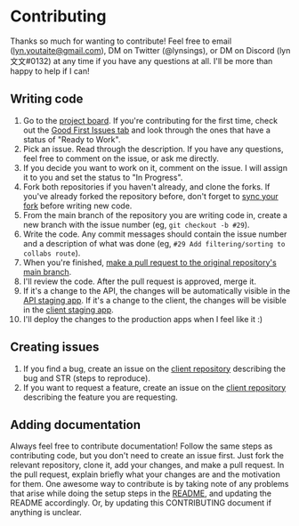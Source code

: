 # Contributing

Thanks so much for wanting to contribute! Feel free to email (lyn.youtaite@gmail.com), DM on Twitter (@lynsings), or DM on Discord (lyn 文文#0132) at any time if you have any questions at all. I'll be more than happy to help if I can!

## Writing code

1. Go to the [project board](https://github.com/orgs/Youtaite-Network/projects/1/views/1). If you're contributing for the first time, check out the [Good First Issues tab](https://github.com/orgs/Youtaite-Network/projects/1/views/4) and look through the ones that have a status of "Ready to Work".
2. Pick an issue. Read through the description. If you have any questions, feel free to comment on the issue, or ask me directly.
3. If you decide you want to work on it, comment on the issue. I will assign it to you and set the status to "In Progress".
4. Fork both repositories if you haven't already, and clone the forks. If you've already forked the repository before, don't forget to [sync your fork](https://docs.github.com/en/pull-requests/collaborating-with-pull-requests/working-with-forks/syncing-a-fork) before writing new code.
5. From the main branch of the repository you are writing code in, create a new branch with the issue number (eg, `git checkout -b #29`).
6. Write the code. Any commit messages should contain the issue number and a description of what was done (eg, `#29 Add filtering/sorting to collabs route`).
7. When you're finished, [make a pull request to the original repository's main branch](https://docs.github.com/en/pull-requests/collaborating-with-pull-requests/proposing-changes-to-your-work-with-pull-requests/creating-a-pull-request-from-a-fork).
8. I'll review the code. After the pull request is approved, merge it.
9. If it's a change to the API, the changes will be automatically visible in the [API staging app](https://youtaite-network-api-staging.herokuapp.com). If it's a change to the client, the changes will be visible in the [client staging app](https://youtaite-network-staging.netlify.com).
10. I'll deploy the changes to the production apps when I feel like it :)

## Creating issues

1. If you find a bug, create an issue on the [client repository](https://github.com/youtaite-network/youtaite-network-client/issues) describing the bug and STR (steps to reproduce).
2. If you want to request a feature, create an issue on the [client repository](https://github.com/youtaite-network/youtaite-network-client/issues) describing the feature you are requesting.

## Adding documentation

Always feel free to contribute documentation! Follow the same steps as contributing code, but you don't need to create an issue first. Just fork the relevant repository, clone it, add your changes, and make a pull request. In the pull request, explain briefly what your changes are and the motivation for them. One awesome way to contribute is by taking note of any problems that arise while doing the setup steps in the [README](README.md), and updating the README accordingly. Or, by updating this CONTRIBUTING document if anything is unclear.
